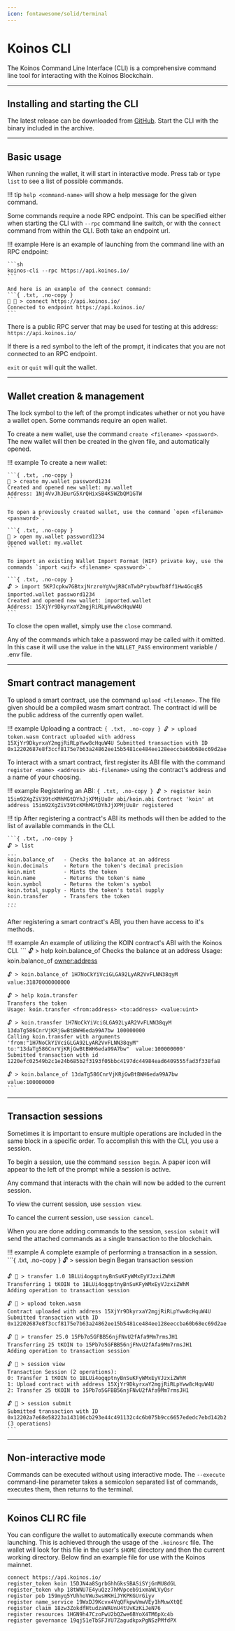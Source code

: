 ```yaml
---
icon: fontawesome/solid/terminal
---
```


# Koinos CLI
The Koinos Command Line Interface (CLI) is a comprehensive command line tool for interacting with the Koinos Blockchain.

---
## Installing and starting the CLI
The latest release can be downloaded from [GitHub](https://github.com/koinos/koinos-cli). Start the CLI with the binary included in the archive.

---
## Basic usage
When running the wallet, it will start in interactive mode. Press tab or type `list` to see a list of possible commands.

!!! tip
    `help <command-name>` will show a help message for the given command.

Some commands require a node RPC endpoint. This can be specified either when starting the CLI with `--rpc` command line switch, or with the `connect` command from within the CLI. Both take an endpoint url.

!!! example
    Here is an example of launching from the command line with an RPC endpoint:

    ```sh
    koinos-cli --rpc https://api.koinos.io/
    ```

    And here is an example of the connect command:
    ```{ .txt, .no-copy }
    🚫 🔐 > connect https://api.koinos.io/
    Connected to endpoint https://api.koinos.io/
    ```

There is a public RPC server that may be used for testing at this address: `https://api.koinos.io/`

If there is a red symbol to the left of the prompt, it indicates that you are not connected to an RPC endpoint.

`exit` or `quit` will quit the wallet.

---
## Wallet creation & management
The lock symbol to the left of the prompt indicates whether or not you have a wallet open. Some commands require an open wallet.

To create a new wallet, use the command `create <filename> <password>`. The new wallet will then be created in the given file, and automatically opened.


!!! example
    To create a new wallet:

    ```{ .txt, .no-copy }
    🔐 > create my.wallet password1234
    Created and opened new wallet: my.wallet
    Address: 1Nj4VvJhJBurG5XrQHixSB4K5WZbQM1GTW
    ```

    To open a previously created wallet, use the command `open <filename> <password>`.

    ```{ .txt, .no-copy }
    🔐 > open my.wallet password1234
    Opened wallet: my.wallet
    ```

    To import an existing Wallet Import Format (WIF) private key, use the commands `import <wif> <filename> <password>`.

    ```{ .txt, .no-copy }
    🔓 > import 5KPJcpkw7GBtxjNrzroYgVwjR8CnTwbPrybuwfb8ff1Hw4GcqB5 imported.wallet password1234
    Created and opened new wallet: imported.wallet
    Address: 15XjYr9DkyrxaY2mgjRiRLpYww8cHquW4U
    ```

To close the open wallet, simply use the `close` command.

Any of the commands which take a password may be called with it omitted. In this case it will use the value in the `WALLET_PASS` environment variable / .env file.

---
## Smart contract management
To upload a smart contract, use the command `upload <filename>`. The file given should be a compiled wasm smart contract. The contract id will be the public address of the currently open wallet.

!!! example
    Uploading a contract:
    ```{ .txt, .no-copy }
    🔓 > upload token.wasm
    Contract uploaded with address 15XjYr9DkyrxaY2mgjRiRLpYww8cHquW4U
    Submitted transaction with ID 0x12202687e8f3ccf8175e7b63a24862ee15b5481ce484ee128eeccba60b68ec69d2ae
    ```

To interact with a smart contract, first register its ABI file with the command `register <name> <address> abi-filename>` using the contract's address and a name of your choosing.

!!! example
    Registering an ABI:
    ```{ .txt, .no-copy }
    🔓 > register koin 15im92XgZiV39tcKMhMGtDYhJjXPMjUu8r abi/koin.abi
    Contract 'koin' at address 15im92XgZiV39tcKMhMGtDYhJjXPMjUu8r registered
    ```

!!! tip
    After registering a contract's ABI its methods will then be added to the list of available commands in the CLI.

    ```{ .txt, .no-copy }
    🔓 > list
    ...
    koin.balance_of   - Checks the balance at an address
    koin.decimals     - Return the token's decimal precision
    koin.mint         - Mints the token
    koin.name         - Returns the token's name
    koin.symbol       - Returns the token's symbol
    koin.total_supply - Mints the token's total supply
    koin.transfer     - Transfers the token
    ...
    ```

After registering a smart contract's ABI, you then have access to it's methods.

!!! example
    An example of utilizing the KOIN contract's ABI with the Koinos CLI.
    ```
    🔓 > help koin.balance_of
    Checks the balance at an address
    Usage: koin.balance_of <owner:address>

    🔓 > koin.balance_of 1H7NoCkYiVciGLGA92LyAR2VvFLNN38qyM
    value:31870000000000

    🔓 > help koin.transfer
    Transfers the token
    Usage: koin.transfer <from:address> <to:address> <value:uint>

    🔓 > koin.transfer 1H7NoCkYiVciGLGA92LyAR2VvFLNN38qyM 13daTg586CnrVjKRjGwBtBWH6eda99A7bw 100000000
    Calling koin.transfer with arguments 'from:"1H7NoCkYiVciGLGA92LyAR2VvFLNN38qyM"  to:"13daTg586CnrVjKRjGwBtBWH6eda99A7bw"  value:100000000'
    Submitted transaction with id 1220efc02549b2c1e24b685b2f3193f05bbc4197dc44984ead6409555fad3f338fa8

    🔓 > koin.balance_of 13daTg586CnrVjKRjGwBtBWH6eda99A7bw
    value:100000000
    ```

---
## Transaction sessions
Sometimes it is important to ensure multiple operations are included in the same block in a specific order. To accomplish this with the CLI, you use a session.

To begin a session, use the command `session begin`. A paper icon will appear to the left of the prompt while a session is active.

Any command that interacts with the chain will now be added to the current session.

To view the current session, use `session view`.

To cancel the current session, use `session cancel`.

When you are done adding commands to the session, `session submit` will send the attached commands as a single transaction to the blockchain.

!!! example
    A complete example of performing a transaction in a session.
    ```{ .txt, .no-copy }
    🔓 > session begin
    Began transaction session

    🔓 📄 > transfer 1.0 1BLUi4ogqptnyBnSuKFyWMxEyVJzxiZWhM
    Transferring 1 tKOIN to 1BLUi4ogqptnyBnSuKFyWMxEyVJzxiZWhM
    Adding operation to transaction session

    🔓 📄 > upload token.wasm
    Contract uploaded with address 15XjYr9DkyrxaY2mgjRiRLpYww8cHquW4U
    Submitted transaction with ID 0x12202687e8f3ccf8175e7b63a24862ee15b5481ce484ee128eeccba60b68ec69d2ae

    🔓 📄 > transfer 25.0 15Pb7o5GFBB56njFNvU2fAfa9Mm7rmsJH1
    Transferring 25 tKOIN to 15Pb7o5GFBB56njFNvU2fAfa9Mm7rmsJH1
    Adding operation to transaction session

    🔓 📄 > session view
    Transaction Session (2 operations):
    0: Transfer 1 tKOIN to 1BLUi4ogqptnyBnSuKFyWMxEyVJzxiZWhM
    1: Upload contract with address 15XjYr9DkyrxaY2mgjRiRLpYww8cHquW4U
    2: Transfer 25 tKOIN to 15Pb7o5GFBB56njFNvU2fAfa9Mm7rmsJH1

    🔓 📄 > session submit
    Submitted transaction with ID 0x12202a7e68e58223a143106cb293e44c491132c4c6b075b9cc6657ededc7ebd142b2 (3 operations)
    ```

---
## Non-interactive mode
Commands can be executed without using interactive mode. The `--execute` command-line parameter takes a semicolon separated list of commands, executes them, then returns to the terminal.

---
## Koinos CLI RC file
You can configure the wallet to automatically execute commands when launching. This is achieved through the usage of the `.koinosrc` file. The wallet will look for this file in the user's `$HOME` directory and then the current working directory. Below find an example file for use with the Koinos mainnet.

```title=".koinosrc"
connect https://api.koinos.io/
register_token koin 15DJN4a8SgrbGhhGksSBASiSYjGnMU8dGL
register_token vhp 18tWNU7E4yuQzz7hMVpceb9ixmaWLVyQsr
register pob 159myq5YUhhoVWu3wsHKHiJYKPKGUrGiyv
register name_service 19WxDJ9Kcvx4VqQFkpwVmwVEy1hMuwXtQE
register claim 18zw3ZokdfHtudzaWAUnU4tUvKzKiJeN76
register resources 1HGN9h47CzoFwU2bQZwe6BYoX4TM6pXc4b
register governance 19qj51eTbSFJYU7ZagudkpxPgNSzPMfdPX
```